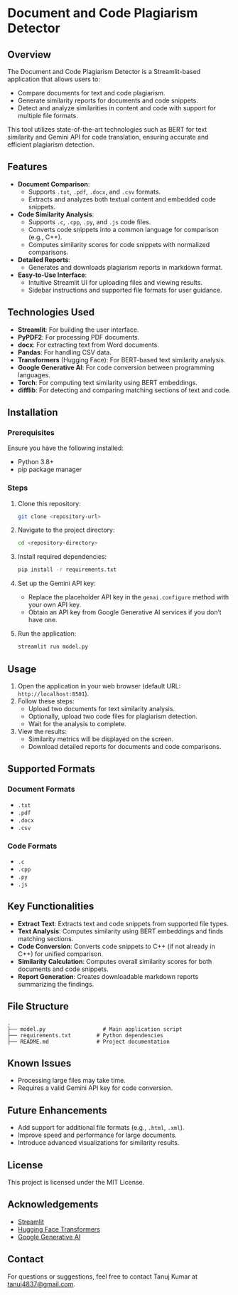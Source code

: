 # Document and Code Plagiarism Detector

## Overview
The Document and Code Plagiarism Detector is a Streamlit-based application that allows users to:

- Compare documents for text and code plagiarism.
- Generate similarity reports for documents and code snippets.
- Detect and analyze similarities in content and code with support for multiple file formats.

This tool utilizes state-of-the-art technologies such as BERT for text similarity and Gemini API for code translation, ensuring accurate and efficient plagiarism detection.

## Features
- **Document Comparison**:
  - Supports `.txt`, `.pdf`, `.docx`, and `.csv` formats.
  - Extracts and analyzes both textual content and embedded code snippets.
- **Code Similarity Analysis**:
  - Supports `.c`, `.cpp`, `.py`, and `.js` code files.
  - Converts code snippets into a common language for comparison (e.g., C++).
  - Computes similarity scores for code snippets with normalized comparisons.
- **Detailed Reports**:
  - Generates and downloads plagiarism reports in markdown format.
- **Easy-to-Use Interface**:
  - Intuitive Streamlit UI for uploading files and viewing results.
  - Sidebar instructions and supported file formats for user guidance.

## Technologies Used
- **Streamlit**: For building the user interface.
- **PyPDF2**: For processing PDF documents.
- **docx**: For extracting text from Word documents.
- **Pandas**: For handling CSV data.
- **Transformers** (Hugging Face): For BERT-based text similarity analysis.
- **Google Generative AI**: For code conversion between programming languages.
- **Torch**: For computing text similarity using BERT embeddings.
- **difflib**: For detecting and comparing matching sections of text and code.

## Installation
### Prerequisites
Ensure you have the following installed:
- Python 3.8+
- pip package manager

### Steps
1. Clone this repository:
   ```bash
   git clone <repository-url>
   ```
2. Navigate to the project directory:
   ```bash
   cd <repository-directory>
   ```
3. Install required dependencies:
   ```bash
   pip install -r requirements.txt
   ```
4. Set up the Gemini API key:
   - Replace the placeholder API key in the `genai.configure` method with your own API key.
   - Obtain an API key from Google Generative AI services if you don’t have one.

5. Run the application:
   ```bash
   streamlit run model.py
   ```

## Usage
1. Open the application in your web browser (default URL: `http://localhost:8501`).
2. Follow these steps:
   - Upload two documents for text similarity analysis.
   - Optionally, upload two code files for plagiarism detection.
   - Wait for the analysis to complete.
3. View the results:
   - Similarity metrics will be displayed on the screen.
   - Download detailed reports for documents and code comparisons.

## Supported Formats
### Document Formats
- `.txt`
- `.pdf`
- `.docx`
- `.csv`

### Code Formats
- `.c`
- `.cpp`
- `.py`
- `.js`

## Key Functionalities
- **Extract Text**: Extracts text and code snippets from supported file types.
- **Text Analysis**: Computes similarity using BERT embeddings and finds matching sections.
- **Code Conversion**: Converts code snippets to C++ (if not already in C++) for unified comparison.
- **Similarity Calculation**: Computes overall similarity scores for both documents and code snippets.
- **Report Generation**: Creates downloadable markdown reports summarizing the findings.

## File Structure
```
.
├── model.py                  # Main application script
├── requirements.txt        # Python dependencies
├── README.md               # Project documentation

```

## Known Issues
- Processing large files may take time.
- Requires a valid Gemini API key for code conversion.

## Future Enhancements
- Add support for additional file formats (e.g., `.html`, `.xml`).
- Improve speed and performance for large documents.
- Introduce advanced visualizations for similarity results.

## License
This project is licensed under the MIT License.

## Acknowledgements
- [Streamlit](https://streamlit.io/)
- [Hugging Face Transformers](https://huggingface.co/transformers/)
- [Google Generative AI](https://developers.google.com/)

## Contact
For questions or suggestions, feel free to contact Tanuj Kumar at tanuj4837@gmail.com.

